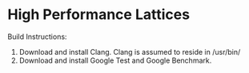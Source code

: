 # High Performance Lattices
Build Instructions:
1. Download and install Clang. Clang is assumed to reside in /usr/bin/
2. Download and install Google Test and Google Benchmark.

